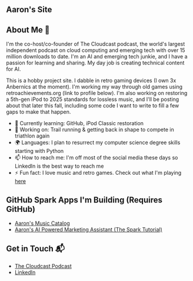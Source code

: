 ## Aaron's Site

## About Me 🚀

I'm the co-host/co-founder of The Cloudcast podcast, the world's largest independent podcast on cloud computing and emerging tech with over 15 million downloads to date. I'm an AI and emerging tech junkie, and I have a passion for learning and sharing. My day job is creating technical content for AI.

This is a hobby project site. I dabble in retro gaming devices (I own 3x Anbernics at the moment). I'm working my way through old games using retroachievements.org (link to profile below). I'm also working on restoring a 5th-gen iPod to 2025 standards for lossless music, and I'll be posting about that later this fall, including some code I want to write to fill a few gaps to make that happen.

- 🌱 Currently learning: GitHub, iPod Classic restoration
- 🔭 Working on: Trail running & getting back in shape to compete in triathlon again
- 🌍 Languages: I plan to resurrect my computer science degree skills starting with Python
- 📫 How to reach me: I'm off most of the social media these days so LinkedIn is the best way to reach me
- ⚡ Fun fact: I love music and retro games. Check out what I'm playing [here](https://retroachievements.org/user/Ruttin)

## GitHub Spark Apps I'm Building (Requires GitHub)

- [Aaron's Music Catalog](https://music-catalog-manage--aarondelp1.github.app/)
- [Aaron's AI Powered Marketing Assistant (The Spark Tutorial)](https://ai-powered-marketing--aarondelp1.github.app/)

## Get in Touch 📬

- [The Cloudcast Podcast](https://www.thecloudcast.net)
- [LinkedIn](https://www.linkedin.com/in/aarondelp/)
